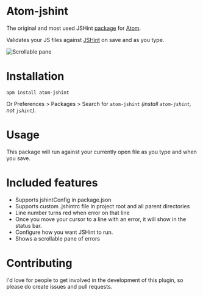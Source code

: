 # Atom-jshint

The original and most used JSHint [package](http://atom.io/packages/atom-jshint) for [Atom](https://atom.io).

Validates your JS files against [JSHint](http://jshint.com) on save and as you type.

![Scrollable pane](http://cl.ly/image/2N2z0z420t2n/Image%202014-03-03%20at%208.35.27%20pm.png)

Installation
===

`apm install atom-jshint`

Or Preferences > Packages > Search for `atom-jshint` *(install `atom-jshint`, not `jshint`)*.

Usage
===

This package will run against your currently open file as you type and when you save.

Included features
===
 * Supports jshintConfig in package.json
 * Supports custom .jshintrc file in project root and all parent directories
 * Line number turns red when error on that line
 * Once you move your cursor to a line with an error, it will show in the status bar.
 * Configure how you want JSHint to run.
 * Shows a scrollable pane of errors


Contributing
===

I'd love for people to get involved in the development of this plugin, so please do create issues and pull requests.
